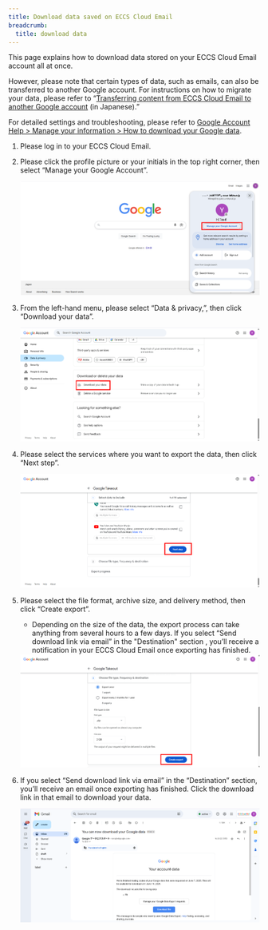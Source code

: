 ```yaml
---
title: Download data saved on ECCS Cloud Email
breadcrumb:
  title: download data
---
```


This page explains how to download data stored on your ECCS Cloud Email account all at once.

However, please note that certain types of data, such as emails, can also be transferred to another Google account. For instructions on how to migrate your data, please refer to “[Transferring content from ECCS Cloud Email to another Google account](/google/misc/backup/transfer/) (in Japanese).”

For detailed settings and troubleshooting, please refer to [Google Account Help > Manage your information > How to download your Google data](https://support.google.com/accounts/answer/3024190?hl=en).

1. Please log in to your ECCS Cloud Email.
1. Please click the profile picture or your initials in the top right corner, then select “Manage your Google Account”.

   <img src="./backup-new01.png" alt="Manage your Google Account" class="border" />

1. From the left-hand menu, please select “Data & privacy,”, then click “Download your data”.

   <img src="./backup-new02.png" alt="Data & privacy > Download your data" class="border" />

1. Please select the services where you want to export the data, then click “Next step”.

   <img src="./backup-new03.png" alt="Which data you export" class="border" />

1. Please select the file format, archive size, and delivery method, then click “Create export”.
   - Depending on the size of the data, the export process can take anything from several hours to a few days. If you select “Send download link via email” in the "Destination" section , you’ll receive a notification in your ECCS Cloud Email once exporting has finished.

   <img src="./backup-new04.png" alt="Create export" class="border" />

1. If you select “Send download link via email” in the “Destination” section, you’ll receive an email once exporting has finished.  Click the download link in that email to download your data.

   <img src="./backup-new05.png" alt="Download the export]" class="border" />
